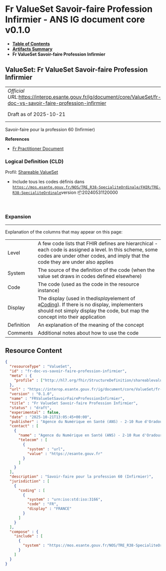 # Fr ValueSet Savoir-faire Profession Infirmier - ANS IG document core v0.1.0

* [**Table of Contents**](toc.md)
* [**Artifacts Summary**](artifacts.md)
* **Fr ValueSet Savoir-faire Profession Infirmier**

## ValueSet: Fr ValueSet Savoir-faire Profession Infirmier 

| | |
| :--- | :--- |
| *Official URL*:https://interop.esante.gouv.fr/ig/document/core/ValueSet/fr-doc-vs-savoir-faire-profession-infirmier | *Version*:0.1.0 |
| Draft as of 2025-10-21 | *Computable Name*:FRValueSetSavoirFaireProfessionInfirmier |

 
Savoir-faire pour la profession 60 (Infirmier) 

 **References** 

* [Fr Practitioner Document](StructureDefinition-fr-practitioner-document.md)

### Logical Definition (CLD)

Profil: [Shareable ValueSet](http://hl7.org/fhir/R4/shareablevalueset.html)

* Include tous les codes définis dans [`https://mos.esante.gouv.fr/NOS/TRE_R38-SpecialiteOrdinale/FHIR/TRE-R38-SpecialiteOrdinale`](https://interop.esante.gouv.fr/terminologies/1.2.0/CodeSystem-TRE-R38-SpecialiteOrdinale.html)version 📦20240531120000

 

### Expansion

-------

 Explanation of the columns that may appear on this page: 

| | |
| :--- | :--- |
| Level | A few code lists that FHIR defines are hierarchical - each code is assigned a level. In this scheme, some codes are under other codes, and imply that the code they are under also applies |
| System | The source of the definition of the code (when the value set draws in codes defined elsewhere) |
| Code | The code (used as the code in the resource instance) |
| Display | The display (used in the*display*element of a[Coding](http://hl7.org/fhir/R4/datatypes.html#Coding)). If there is no display, implementers should not simply display the code, but map the concept into their application |
| Definition | An explanation of the meaning of the concept |
| Comments | Additional notes about how to use the code |



## Resource Content

```json
{
  "resourceType" : "ValueSet",
  "id" : "fr-doc-vs-savoir-faire-profession-infirmier",
  "meta" : {
    "profile" : ["http://hl7.org/fhir/StructureDefinition/shareablevalueset"]
  },
  "url" : "https://interop.esante.gouv.fr/ig/document/core/ValueSet/fr-doc-vs-savoir-faire-profession-infirmier",
  "version" : "0.1.0",
  "name" : "FRValueSetSavoirFaireProfessionInfirmier",
  "title" : "Fr ValueSet Savoir-faire Profession Infirmier",
  "status" : "draft",
  "experimental" : false,
  "date" : "2025-10-21T13:05:45+00:00",
  "publisher" : "Agence du Numérique en Santé (ANS) - 2-10 Rue d'Oradour-sur-Glane, 75015 Paris",
  "contact" : [
    {
      "name" : "Agence du Numérique en Santé (ANS) - 2-10 Rue d'Oradour-sur-Glane, 75015 Paris",
      "telecom" : [
        {
          "system" : "url",
          "value" : "https://esante.gouv.fr"
        }
      ]
    }
  ],
  "description" : "Savoir-faire pour la profession 60 (Infirmier)",
  "jurisdiction" : [
    {
      "coding" : [
        {
          "system" : "urn:iso:std:iso:3166",
          "code" : "FR",
          "display" : "FRANCE"
        }
      ]
    }
  ],
  "compose" : {
    "include" : [
      {
        "system" : "https://mos.esante.gouv.fr/NOS/TRE_R38-SpecialiteOrdinale/FHIR/TRE-R38-SpecialiteOrdinale"
      }
    ]
  }
}

```
